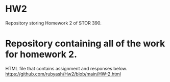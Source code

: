 # HW2
Repository storing Homework 2 of STOR 390.
# Repository containing all of the work for homework 2.
HTML file that contains assignment and responses below. 
https://github.com/rubyash/Hw2/blob/main/HW-2.html 
